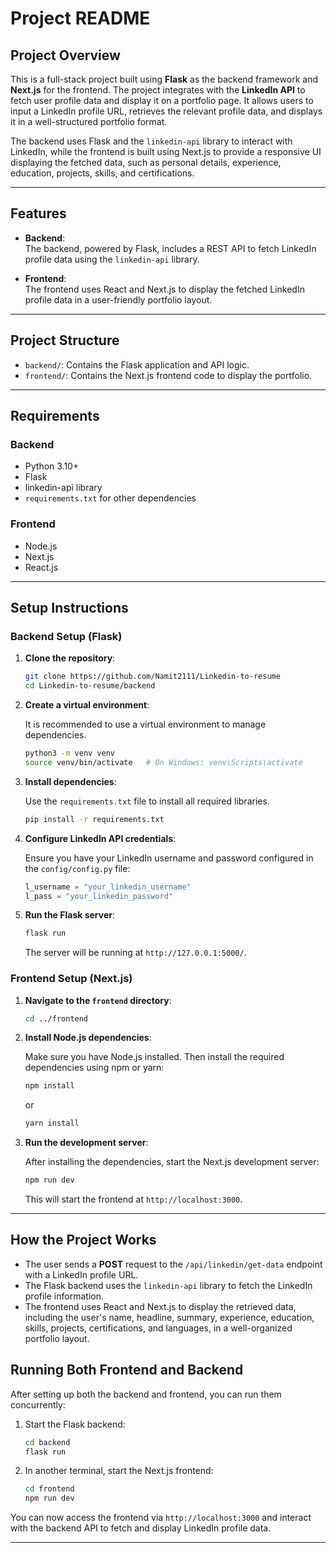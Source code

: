 # Project README

## Project Overview

This is a full-stack project built using **Flask** as the backend framework and **Next.js** for the frontend. The project integrates with the **LinkedIn API** to fetch user profile data and display it on a portfolio page. It allows users to input a LinkedIn profile URL, retrieves the relevant profile data, and displays it in a well-structured portfolio format. 

The backend uses Flask and the `linkedin-api` library to interact with LinkedIn, while the frontend is built using Next.js to provide a responsive UI displaying the fetched data, such as personal details, experience, education, projects, skills, and certifications.

---

## Features

- **Backend**:  
  The backend, powered by Flask, includes a REST API to fetch LinkedIn profile data using the `linkedin-api` library.
  
- **Frontend**:  
  The frontend uses React and Next.js to display the fetched LinkedIn profile data in a user-friendly portfolio layout.

---

## Project Structure

- `backend/`: Contains the Flask application and API logic.
- `frontend/`: Contains the Next.js frontend code to display the portfolio.
  
---

## Requirements

### Backend

- Python 3.10+
- Flask
- linkedin-api library
- `requirements.txt` for other dependencies

### Frontend

- Node.js
- Next.js
- React.js

---

## Setup Instructions

### Backend Setup (Flask)

1. **Clone the repository**:

   ```bash
   git clone https://github.com/Namit2111/Linkedin-to-resume
   cd Linkedin-to-resume/backend
   ```

2. **Create a virtual environment**:

   It is recommended to use a virtual environment to manage dependencies.

   ```bash
   python3 -m venv venv
   source venv/bin/activate   # On Windows: venv\Scripts\activate
   ```

3. **Install dependencies**:

   Use the `requirements.txt` file to install all required libraries.

   ```bash
   pip install -r requirements.txt
   ```

4. **Configure LinkedIn API credentials**:

   Ensure you have your LinkedIn username and password configured in the `config/config.py` file:

   ```python
   l_username = "your_linkedin_username"
   l_pass = "your_linkedin_password"
   ```

5. **Run the Flask server**:

   ```bash
   flask run
   ```

   The server will be running at `http://127.0.0.1:5000/`.

### Frontend Setup (Next.js)

1. **Navigate to the `frontend` directory**:

   ```bash
   cd ../frontend
   ```

2. **Install Node.js dependencies**:

   Make sure you have Node.js installed. Then install the required dependencies using npm or yarn:

   ```bash
   npm install
   ```

   or

   ```bash
   yarn install
   ```

3. **Run the development server**:

   After installing the dependencies, start the Next.js development server:

   ```bash
   npm run dev
   ```

   This will start the frontend at `http://localhost:3000`.

---

## How the Project Works

- The user sends a **POST** request to the `/api/linkedin/get-data` endpoint with a LinkedIn profile URL.
- The Flask backend uses the `linkedin-api` library to fetch the LinkedIn profile information.
- The frontend uses React and Next.js to display the retrieved data, including the user's name, headline, summary, experience, education, skills, projects, certifications, and languages, in a well-organized portfolio layout.


## Running Both Frontend and Backend

After setting up both the backend and frontend, you can run them concurrently:

1. Start the Flask backend:

   ```bash
   cd backend
   flask run
   ```

2. In another terminal, start the Next.js frontend:

   ```bash
   cd frontend
   npm run dev
   ```

You can now access the frontend via `http://localhost:3000` and interact with the backend API to fetch and display LinkedIn profile data.

---

